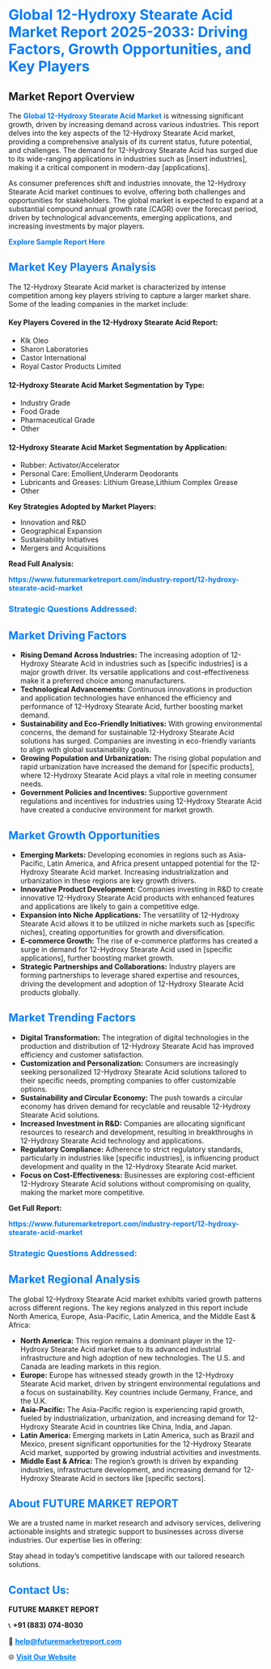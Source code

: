 <h1 style="color: #007BFF;">Global 12-Hydroxy Stearate Acid Market Report 2025-2033: Driving Factors, Growth Opportunities, and Key Players</h1>

<section id="overview">
<h2>Market Report Overview</h2>
<p>The <a href="https://www.futuremarketreport.com/industry-report/12-hydroxy-stearate-acid-market" style="color: #007BFF; text-decoration: none;"><strong>Global 12-Hydroxy Stearate Acid Market</strong></a> is witnessing significant growth, driven by increasing demand across various industries. This report delves into the key aspects of the 12-Hydroxy Stearate Acid market, providing a comprehensive analysis of its current status, future potential, and challenges. The demand for 12-Hydroxy Stearate Acid has surged due to its wide-ranging applications in industries such as [insert industries], making it a critical component in modern-day [applications].</p>
<p>As consumer preferences shift and industries innovate, the 12-Hydroxy Stearate Acid market continues to evolve, offering both challenges and opportunities for stakeholders. The global market is expected to expand at a substantial compound annual growth rate (CAGR) over the forecast period, driven by technological advancements, emerging applications, and increasing investments by major players.</p>
</section>

<section id="overview">
<p><a href="https://www.futuremarketreport.com/request-sample/reportId=30082" style="color: #007BFF; text-decoration: none;"><strong>Explore Sample Report Here</strong></a></p>
</section>

<section id="key-players">
<h2 style="color: #007BFF;">Market Key Players Analysis</h2>
<p>The 12-Hydroxy Stearate Acid market is characterized by intense competition among key players striving to capture a larger market share. Some of the leading companies in the market include:</p>
<h4>Key Players Covered in the 12-Hydroxy Stearate Acid Report:</h4>
<ul><li>Klk Oleo</li><li>Sharon Laboratories</li><li>Castor International</li><li>Royal Castor Products Limited</li></ul>
<h4>12-Hydroxy Stearate Acid Market Segmentation by Type:</h4>
<ul><li>Industry Grade</li><li>Food Grade</li><li>Pharmaceutical Grade</li><li>Other</li></ul>

<h4>12-Hydroxy Stearate Acid Market Segmentation by Application:</h4>
<ul><li>Rubber: Activator/Accelerator</li><li>Personal Care: Emollient,Underarm Deodorants</li><li>Lubricants and Greases: Lithium Grease,Lithium Complex Grease</li><li>Other</li></ul>
<p><strong>Key Strategies Adopted by Market Players:</strong></p>
<ul>
<li>Innovation and R&D</li>
<li>Geographical Expansion</li>
<li>Sustainability Initiatives</li>
<li>Mergers and Acquisitions</li>
</ul>
</section>

<section>
<p><strong>Read Full Analysis: </strong></p><a href="https://www.futuremarketreport.com/industry-report/12-hydroxy-stearate-acid-market" style="color: #007BFF; text-decoration: none;"><strong>https://www.futuremarketreport.com/industry-report/12-hydroxy-stearate-acid-market</strong></a>
<h3 style="color: #007BFF;">Strategic Questions Addressed:</h3>
</section>

<section id="driving-factors">
<h2 style="color: #007BFF;">Market Driving Factors</h2>
<ul>
<li><strong>Rising Demand Across Industries:</strong> The increasing adoption of 12-Hydroxy Stearate Acid in industries such as [specific industries] is a major growth driver. Its versatile applications and cost-effectiveness make it a preferred choice among manufacturers.</li>
<li><strong>Technological Advancements:</strong> Continuous innovations in production and application technologies have enhanced the efficiency and performance of 12-Hydroxy Stearate Acid, further boosting market demand.</li>
<li><strong>Sustainability and Eco-Friendly Initiatives:</strong> With growing environmental concerns, the demand for sustainable 12-Hydroxy Stearate Acid solutions has surged. Companies are investing in eco-friendly variants to align with global sustainability goals.</li>
<li><strong>Growing Population and Urbanization:</strong> The rising global population and rapid urbanization have increased the demand for [specific products], where 12-Hydroxy Stearate Acid plays a vital role in meeting consumer needs.</li>
<li><strong>Government Policies and Incentives:</strong> Supportive government regulations and incentives for industries using 12-Hydroxy Stearate Acid have created a conducive environment for market growth.</li>
</ul>
</section>

<section id="growth-opportunities">
<h2 style="color: #007BFF;">Market Growth Opportunities</h2>
<ul>
<li><strong>Emerging Markets:</strong> Developing economies in regions such as Asia-Pacific, Latin America, and Africa present untapped potential for the 12-Hydroxy Stearate Acid market. Increasing industrialization and urbanization in these regions are key growth drivers.</li>
<li><strong>Innovative Product Development:</strong> Companies investing in R&D to create innovative 12-Hydroxy Stearate Acid products with enhanced features and applications are likely to gain a competitive edge.</li>
<li><strong>Expansion into Niche Applications:</strong> The versatility of 12-Hydroxy Stearate Acid allows it to be utilized in niche markets such as [specific niches], creating opportunities for growth and diversification.</li>
<li><strong>E-commerce Growth:</strong> The rise of e-commerce platforms has created a surge in demand for 12-Hydroxy Stearate Acid used in [specific applications], further boosting market growth.</li>
<li><strong>Strategic Partnerships and Collaborations:</strong> Industry players are forming partnerships to leverage shared expertise and resources, driving the development and adoption of 12-Hydroxy Stearate Acid products globally.</li>
</ul>
</section>

<section id="trending-factors">
<h2 style="color: #007BFF;">Market Trending Factors</h2>
<ul>
<li><strong>Digital Transformation:</strong> The integration of digital technologies in the production and distribution of 12-Hydroxy Stearate Acid has improved efficiency and customer satisfaction.</li>
<li><strong>Customization and Personalization:</strong> Consumers are increasingly seeking personalized 12-Hydroxy Stearate Acid solutions tailored to their specific needs, prompting companies to offer customizable options.</li>
<li><strong>Sustainability and Circular Economy:</strong> The push towards a circular economy has driven demand for recyclable and reusable 12-Hydroxy Stearate Acid solutions.</li>
<li><strong>Increased Investment in R&D:</strong> Companies are allocating significant resources to research and development, resulting in breakthroughs in 12-Hydroxy Stearate Acid technology and applications.</li>
<li><strong>Regulatory Compliance:</strong> Adherence to strict regulatory standards, particularly in industries like [specific industries], is influencing product development and quality in the 12-Hydroxy Stearate Acid market.</li>
<li><strong>Focus on Cost-Effectiveness:</strong> Businesses are exploring cost-efficient 12-Hydroxy Stearate Acid solutions without compromising on quality, making the market more competitive.</li>
</ul>
</section>

<section>
<p><strong>Get Full Report: </strong></p><a href="https://www.futuremarketreport.com/industry-report/12-hydroxy-stearate-acid-market" style="color: #007BFF; text-decoration: none;"><strong>https://www.futuremarketreport.com/industry-report/12-hydroxy-stearate-acid-market</strong></a>
<h3 style="color: #007BFF;">Strategic Questions Addressed:</h3>
</section>


<section id="regional-analysis">
<h2 style="color: #007BFF;">Market Regional Analysis</h2>
<p>The global 12-Hydroxy Stearate Acid market exhibits varied growth patterns across different regions. The key regions analyzed in this report include North America, Europe, Asia-Pacific, Latin America, and the Middle East & Africa:</p>
<ul>
<li><strong>North America:</strong> This region remains a dominant player in the 12-Hydroxy Stearate Acid market due to its advanced industrial infrastructure and high adoption of new technologies. The U.S. and Canada are leading markets in this region.</li>
<li><strong>Europe:</strong> Europe has witnessed steady growth in the 12-Hydroxy Stearate Acid market, driven by stringent environmental regulations and a focus on sustainability. Key countries include Germany, France, and the U.K.</li>
<li><strong>Asia-Pacific:</strong> The Asia-Pacific region is experiencing rapid growth, fueled by industrialization, urbanization, and increasing demand for 12-Hydroxy Stearate Acid in countries like China, India, and Japan.</li>
<li><strong>Latin America:</strong> Emerging markets in Latin America, such as Brazil and Mexico, present significant opportunities for the 12-Hydroxy Stearate Acid market, supported by growing industrial activities and investments.</li>
<li><strong>Middle East & Africa:</strong> The region’s growth is driven by expanding industries, infrastructure development, and increasing demand for 12-Hydroxy Stearate Acid in sectors like [specific sectors].</li>
</ul>
</section>

<footer>
<h2 style="color: #007BFF;">About FUTURE MARKET REPORT</h2>
<p>We are a trusted name in market research and advisory services, delivering actionable insights and strategic support to businesses across diverse industries. Our expertise lies in offering:</p>

<p>Stay ahead in today’s competitive landscape with our tailored research solutions.</p>

<h2 style="color: #007BFF;">Contact Us:</h2>
<p><strong>FUTURE MARKET REPORT</strong></p>
<p>📞 <strong>+91 (883) 074-8030</strong></p>
<p>📧 <strong><a href="mailto:help@futuremarketreport.com" style="color: #007BFF;">help@futuremarketreport.com</a></strong></p>
<p>🌐 <strong><a href="https://www.futuremarketreport.com/" style="color: #007BFF;">Visit Our Website</a></strong></p>
</footer>